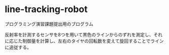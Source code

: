 # line-tracking-robot

プログラミング演習課題提出用のプログラム

反射率を計測するセンサを8つを用いて黒色のラインからのずれを測定し、それに応じた制御量を計算し、左右のタイヤの回転数を変えて旋回することでラインに追従する。
